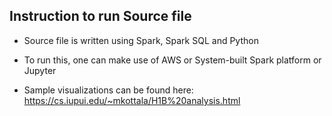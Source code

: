 <h2>Instruction to run Source file</h2>

- Source file is written using Spark, Spark SQL and Python
- To run this, one can make use of AWS or System-built Spark platform or Jupyter

- Sample visualizations can be found here: https://cs.iupui.edu/~mkottala/H1B%20analysis.html
